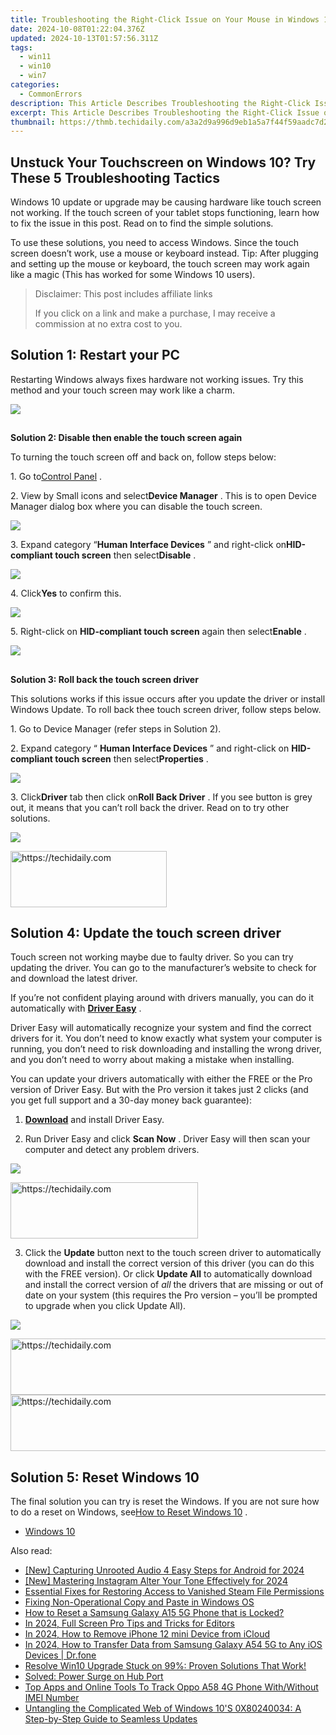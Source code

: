 ```yaml
---
title: Troubleshooting the Right-Click Issue on Your Mouse in Windows 11
date: 2024-10-08T01:22:04.376Z
updated: 2024-10-13T01:57:56.311Z
tags:
  - win11
  - win10
  - win7
categories:
  - CommonErrors
description: This Article Describes Troubleshooting the Right-Click Issue on Your Mouse in Windows 11
excerpt: This Article Describes Troubleshooting the Right-Click Issue on Your Mouse in Windows 11
thumbnail: https://thmb.techidaily.com/a3a2d9a996d9eb1a5a7f44f59aadc7d2130837ea4123069d71208845b762ea4c.jpg
---
```


## Unstuck Your Touchscreen on Windows 10? Try These 5 Troubleshooting Tactics

Windows 10 update or upgrade may be causing hardware like touch screen not working. If the touch screen of your tablet stops functioning, learn how to fix the issue in this post. Read on to find the simple solutions.

 To use these solutions, you need to access Windows. Since the touch screen doesn’t work, use a mouse or keyboard instead. Tip: After plugging and setting up the mouse or keyboard, the touch screen may work again like a magic (This has worked for some Windows 10 users).

>  Disclaimer: This post includes affiliate links
>
>  If you click on a link and make a purchase, I may receive a commission at no extra cost to you.
>

## **Solution 1: Restart your PC**

 Restarting Windows always fixes hardware not working issues. Try this method and your touch screen may work like a charm.

![](https://images.drivereasy.com/wp-content/uploads/2017/04/img_58ef016219208.png)

##

 **Solution 2: Disable then enable the touch screen again**

To turning the touch screen off and back on, follow steps below:

 1\. Go to[Control Panel](https://tools.techidaily.com/drivereasy/download/) .

 2\. View by Small icons and select**Device Manager** . This is to open Device Manager dialog box where you can disable the touch screen.

![](https://images.drivereasy.com/wp-content/uploads/2017/04/img_58ef21aba8f33.jpg)

 3\. Expand category “**Human Interface Devices** ” and right-click on**HID-compliant touch screen** then select**Disable** .

![](https://images.drivereasy.com/wp-content/uploads/2017/04/img_58ef247d6c4d3.jpg)

 4\. Click**Yes** to confirm this.

![](https://images.drivereasy.com/wp-content/uploads/2017/04/img_58ef234bcbb1a.png)

 5\. Right-click on **HID-compliant touch screen** again then select**Enable** .

![](https://images.drivereasy.com/wp-content/uploads/2017/04/img_58ef257948924.png)

##

**Solution 3: Roll back the touch screen driver**

 This solutions works if this issue occurs after you update the driver or install Windows Update. To roll back thee touch screen driver, follow steps below.

1\. Go to Device Manager (refer steps in Solution 2).

 2\. Expand category “ **Human Interface Devices** ” and right-click on **HID-compliant touch screen**  then select**Properties** .

![](https://images.drivereasy.com/wp-content/uploads/2017/04/img_58ef290945f3c.jpg)

 3\. Click**Driver** tab then click on**Roll Back Driver** . If you see button is grey out, it means that you can’t roll back the driver. Read on to try other solutions.

![](https://images.drivereasy.com/wp-content/uploads/2017/04/img_58ef28c11007f.png)

<!-- affiliate ads begin -->
<a href="https://aligracehair.sjv.io/c/5597632/2135368/19272" target="_top" id="2135368">
  <img src="//a.impactradius-go.com/display-ad/19272-2135368" border="0" alt="https://techidaily.com" width="250" height="90"/>
</a>
<img height="0" width="0" src="https://aligracehair.sjv.io/i/5597632/2135368/19272" style="position:absolute;visibility:hidden;" border="0" />
<!-- affiliate ads end -->

## **Solution 4: Update the touch screen driver**

 Touch screen not working maybe due to faulty driver. So you can try updating the driver. You can go to the manufacturer’s website to check for and download the latest driver.

 If you’re not confident playing around with drivers manually,  you can do it automatically with **[Driver Easy](https://tools.techidaily.com/drivereasy/download/)**  .

 Driver Easy will automatically recognize your system and find the correct drivers for it. You don’t need to know exactly what system your computer is running, you don’t need to risk downloading and installing the wrong driver, and you don’t need to worry about making a mistake when installing.

 You can update your drivers automatically with either the FREE or the Pro version of Driver Easy. But with the Pro version it takes just 2 clicks (and you get full support and a 30-day money back guarantee):

 1) **[Download](https://tools.techidaily.com/drivereasy/download/)**   and install Driver Easy.

 2) Run Driver Easy and click **Scan Now** . Driver Easy will then scan your computer and detect any problem drivers.

![](https://images.drivereasy.com/wp-content/uploads/2017/06/img_5949d2f95d64f.png)

<!-- affiliate ads begin -->
<a href="https://homestyler.sjv.io/c/5597632/1943750/22993" target="_top" id="1943750">
  <img src="//a.impactradius-go.com/display-ad/22993-1943750" border="0" alt="https://techidaily.com" width="300" height="90"/>
</a>
<img height="0" width="0" src="https://homestyler.sjv.io/i/5597632/1943750/22993" style="position:absolute;visibility:hidden;" border="0" />
<!-- affiliate ads end -->

 3) Click the **Update** button next to the touch screen driver to automatically download and install the correct version of this driver (you can do this with the FREE version). Or click **Update All**  to automatically download and install the correct version of _all_   the drivers that are missing or out of date on your system (this requires the Pro version – you’ll be prompted to upgrade when you click Update All).

![](https://images.drivereasy.com/wp-content/uploads/2017/06/img_5949d31484e2f.jpg)

<!-- affiliate ads begin -->
<a href="https://ephamedtechinc.pxf.io/c/5597632/2130530/26400" target="_top" id="2130530">
  <img src="//a.impactradius-go.com/display-ad/26400-2130530" border="0" alt="https://techidaily.com" width="728" height="90"/>
</a>
<img height="0" width="0" src="https://ephamedtechinc.pxf.io/i/5597632/2130530/26400" style="position:absolute;visibility:hidden;" border="0" />
<!-- affiliate ads end -->

<!-- affiliate ads begin -->
<a href="https://unicoeye.pxf.io/c/5597632/2134248/18498" target="_top" id="2134248">
  <img src="//a.impactradius-go.com/display-ad/18498-2134248" border="0" alt="https://techidaily.com" width="728" height="90"/>
</a>
<img height="0" width="0" src="https://unicoeye.pxf.io/i/5597632/2134248/18498" style="position:absolute;visibility:hidden;" border="0" />
<!-- affiliate ads end -->

## **Solution 5: Reset Windows 10**

 The final solution you can try is reset the Windows. If you are not sure how to do a reset on Windows, see[How to Reset Windows 10](https://tools.techidaily.com/drivereasy/download/) .

* [Windows 10](https://tools.techidaily.com/drivereasy/download/)

<ins class="adsbygoogle"
     style="display:block"
     data-ad-format="autorelaxed"
     data-ad-client="ca-pub-7571918770474297"
     data-ad-slot="1223367746"></ins>

<ins class="adsbygoogle"
     style="display:block"
     data-ad-client="ca-pub-7571918770474297"
     data-ad-slot="8358498916"
     data-ad-format="auto"
     data-full-width-responsive="true"></ins>

<span class="atpl-alsoreadstyle">Also read:</span>
<div><ul>
<li><a href="https://video-capture.techidaily.com/new-capturing-unrooted-audio-4-easy-steps-for-android-for-2024/"><u>[New] Capturing Unrooted Audio 4 Easy Steps for Android for 2024</u></a></li>
<li><a href="https://instagram-videos.techidaily.com/new-mastering-instagram-alter-your-tone-effectively-for-2024/"><u>[New] Mastering Instagram Alter Your Tone Effectively for 2024</u></a></li>
<li><a href="https://common-error.techidaily.com/essential-fixes-for-restoring-access-to-vanished-steam-file-permissions/"><u>Essential Fixes for Restoring Access to Vanished Steam File Permissions</u></a></li>
<li><a href="https://common-error.techidaily.com/fixing-non-operational-copy-and-paste-in-windows-os/"><u>Fixing Non-Operational Copy and Paste in Windows OS</u></a></li>
<li><a href="https://android-unlock.techidaily.com/how-to-reset-a-samsung-galaxy-a15-5g-phone-that-is-locked-by-drfone-android/"><u>How to Reset a Samsung Galaxy A15 5G Phone that is Locked?</u></a></li>
<li><a href="https://fox-hovers.techidaily.com/in-2024-full-screen-pro-tips-and-tricks-for-editors/"><u>In 2024, Full Screen Pro Tips and Tricks for Editors</u></a></li>
<li><a href="https://apple-account.techidaily.com/in-2024-how-to-remove-iphone-12-mini-device-from-icloud-by-drfone-ios/"><u>In 2024, How to Remove iPhone 12 mini Device from iCloud</u></a></li>
<li><a href="https://android-transfer.techidaily.com/in-2024-how-to-transfer-data-from-samsung-galaxy-a54-5g-to-any-ios-devices-drfone-by-drfone-transfer-from-android-transfer-from-android/"><u>In 2024, How to Transfer Data from Samsung Galaxy A54 5G to Any iOS Devices | Dr.fone</u></a></li>
<li><a href="https://common-error.techidaily.com/1723208681245-resolve-win10-upgrade-stuck-on-99-proven-solutions-that-work/"><u>Resolve Win10 Upgrade Stuck on 99%: Proven Solutions That Work!</u></a></li>
<li><a href="https://common-error.techidaily.com/solved-power-surge-on-hub-port/"><u>Solved: Power Surge on Hub Port</u></a></li>
<li><a href="https://easy-unlock-android.techidaily.com/top-apps-and-online-tools-to-track-oppo-a58-4g-phone-withwithout-imei-number-by-drfone-android/"><u>Top Apps and Online Tools To Track Oppo A58 4G Phone With/Without IMEI Number</u></a></li>
<li><a href="https://common-error.techidaily.com/untangling-the-complicated-web-of-windows-10s-0x80240034-a-step-by-step-guide-to-seamless-updates/"><u>Untangling the Complicated Web of Windows 10'S 0X80240034: A Step-by-Step Guide to Seamless Updates</u></a></li>
</ul></div>

